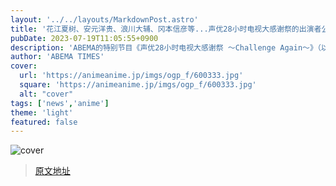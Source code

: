 ```yaml
---
layout: '../../layouts/MarkdownPost.astro'
title: '花江夏树、安元洋贵、浪川大辅、冈本信彦等...声优28小时电视大感谢祭的出演者公布'
pubDate: 2023-07-19T11:05:55+0900
description: 'ABEMA的特别节目《声优28小时电视大感谢祭 ～Challenge Again～》（以下简称《声优28小时电视》）将举办特别活动《声优与夜游戏28小时电视 中夜祭》，出演者已经公布。【播放】《声...'
author: 'ABEMA TIMES'
cover:
  url: 'https://animeanime.jp/imgs/ogp_f/600333.jpg'
  square: 'https://animeanime.jp/imgs/ogp_f/600333.jpg'
  alt: "cover"
tags: ['news','anime']
theme: 'light'
featured: false
---
```

![cover](https://animeanime.jp/imgs/ogp_f/600333.jpg)


>[原文地址](https://animeanime.jp/article/2023/07/19/78689.html)  